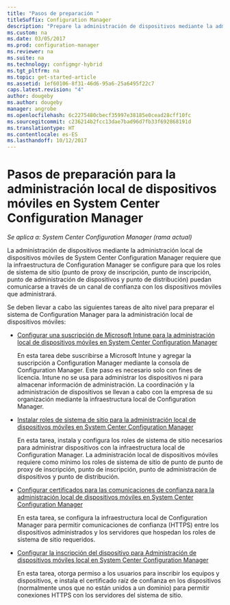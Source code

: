 ```yaml
---
title: "Pasos de preparación "
titleSuffix: Configuration Manager
description: "Prepare la administración de dispositivos mediante la administración local de dispositivos móviles (MDM) en System Center Configuration Manager."
ms.custom: na
ms.date: 03/05/2017
ms.prod: configuration-manager
ms.reviewer: na
ms.suite: na
ms.technology: configmgr-hybrid
ms.tgt_pltfrm: na
ms.topic: get-started-article
ms.assetid: 1ef60106-8f31-46d6-95a6-25a6495f22c7
caps.latest.revision: "4"
author: dougeby
ms.author: dougeby
manager: angrobe
ms.openlocfilehash: 6c2275480cbecf35997e38185e0cead28cff10fc
ms.sourcegitcommit: c236214b2fcc13dae7bad96d7fb33f692868191d
ms.translationtype: HT
ms.contentlocale: es-ES
ms.lasthandoff: 10/12/2017
---
```

# <a name="preparation-steps-for-on-premises-mobile-device-management-in-system-center-configuration-manager"></a>Pasos de preparación para la administración local de dispositivos móviles en System Center Configuration Manager

*Se aplica a: System Center Configuration Manager (rama actual)*

La administración de dispositivos mediante la administración local de dispositivos móviles de System Center Configuration Manager requiere que la infraestructura de Configuration Manager se configure para que los roles de sistema de sitio (punto de proxy de inscripción, punto de inscripción, punto de administración de dispositivos y punto de distribución) puedan comunicarse a través de un canal de confianza con los dispositivos móviles que administrará.  

 Se deben llevar a cabo las siguientes tareas de alto nivel para preparar el sistema de Configuration Manager para la administración local de dispositivos móviles:  

-   [Configurar una suscripción de Microsoft Intune para la administración local de dispositivos móviles en System Center Configuration Manager](../../mdm/get-started/set-up-intune-subscription-on-premises-mdm.md)  

     En esta tarea debe suscribirse a Microsoft Intune y agregar la suscripción a Configuration Manager mediante la consola de Configuration Manager. Este paso es necesario solo con fines de licencia. Intune no se usa para administrar los dispositivos ni para almacenar información de administración. La coordinación y la administración de dispositivos se llevan a cabo con la empresa de su organización mediante la infraestructura local de Configuration Manager.  

-   [Instalar roles de sistema de sitio para la administración local de dispositivos móviles en System Center Configuration Manager](../../mdm/get-started/install-site-system-roles-for-on-premises-mdm.md)  

     En esta tarea, instala y configura los roles de sistema de sitio necesarios para administrar dispositivos con la infraestructura local de Configuration Manager. La administración local de dispositivos móviles requiere como mínimo los roles de sistema de sitio de punto de punto de proxy de inscripción, punto de inscripción, punto de administración de dispositivos y punto de distribución.  

-   [Configurar certificados para las comunicaciones de confianza para la administración local de dispositivos móviles en System Center Configuration Manager](../../mdm/get-started/set-up-certificates-on-premises-mdm.md)  

     En esta tarea, se configura la infraestructura local de Configuration Manager para permitir comunicaciones de confianza (HTTPS) entre los dispositivos administrados y los servidores que hospedan los roles de sistema de sitio requeridos.  

-   [Configurar la inscripción del dispositivo para Administración de dispositivos móviles local en System Center Configuration Manager](../../mdm/get-started/set-up-device-enrollment-on-premises-mdm.md)  

     En esta tarea, otorga permiso a los usuarios para inscribir los equipos y dispositivos, e instala el certificado raíz de confianza en los dispositivos (normalmente unos que no están unidos a un dominio) para permitir conexiones HTTPS con los servidores del sistema de sitio.  
